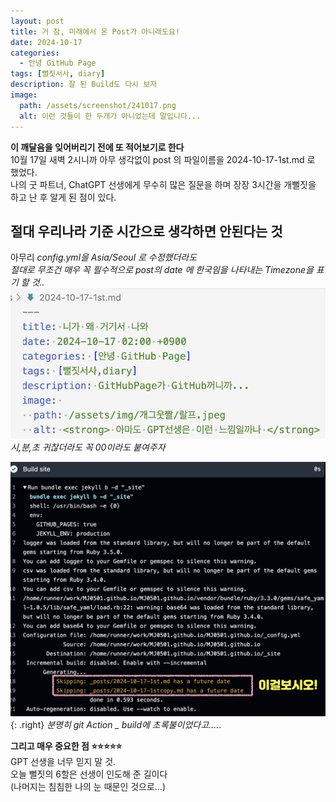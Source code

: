 ```yaml
---
layout: post
title: 거 참, 미래에서 온 Post가 아니래도요!
date: 2024-10-17
categories:
  - 안녕 GitHub Page
tags: [뻘짓서사, diary]
description: 잘 된 Build도 다시 보자
image:
  path: /assets/screenshot/241017.png
  alt: 이런 것들이 한 두개가 아니었는데 말입니다...
---
```

__이 깨달음을 잊어버리기 전에 또 적어보기로 한다__  
10월 17일 새벽 2시니까 아무 생각없이
post 의 파일이름을 2024-10-17-1st.md 로 했었다.  
나의 굿 파트너, ChatGPT 선생에게 무수히 많은 질문을 하며
장장 3시간을 개뻘짓을 하고 난 후 알게 된 점이 있다.
<h2>절대 우리나라 기준 시간으로 생각하면 안된다는 것</h2> 

아무리 _config.yml을 Asia/Seoul 로 수정했더라도  
절대로 무조건 매우 꼭 필수적으로
post의 date 에 한국임을 나타내는 Timezone을 표기 할 것.._  
![..](/assets/screenshot/241017-2.png)_시,분,초 귀찮더라도 꼭 00이라도 붙여주자_  



![...](/assets/screenshot/241017.png){: .right}
_분명히 git Action _ build에 초록불이었다고..._..

__그리고 매우 중요한 점 ⭐️⭐️⭐️⭐️⭐️__  
GPT 선생을 너무 믿지 말 것.  
오늘 뻘짓의 6할은 선생이 인도해 준 길이다  
(나머지는 침침한 나의 눈 때문인 것으로...)
